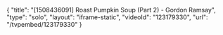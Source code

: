 {
    "title": "[1508436091] Roast Pumpkin Soup (Part 2) - Gordon Ramsay",
    "type": "solo",
    "layout": "iframe-static",
    "videoId": "123179330",
    "url": "\/tvpembed\/123179330"
}